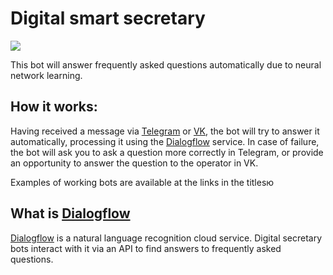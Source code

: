 # Digital smart secretary

![](https://psv4.userapi.com/c240331/u328907/docs/d48/fb2292df8f5d/secretary_tg_demo.gif?extra=kBiH-uR6-L7BvIZrDYC8OF5df9lKSgV6Bu20GV7H_s2tUJkz3boUYfC2azdw2z2o2AGPQlMqZCT2Fa4I2z7IJHN2qoRpZKsfWc_JYOjBgAcmiyTUlJZDxaJyT7CuoTy4qmdygrw_o2JtoMb0Sg)

This bot will answer frequently asked questions automatically due to neural network learning.
 
## How it works:

Having received a message via [Telegram](https://t.me/SmartSecretaryBot) or [VK](https://vk.com/im?media=&sel=-213965547), the bot will try to answer it automatically, processing it using the [Dialogflow](https://dialogflow.cloud.google.com/) service. In case of failure, the bot will ask you to ask a question more correctly in Telegram, or provide an opportunity to answer the question to the operator in VK.

Examples of working bots are available at the links in the titlesю

## What is [Dialogflow](https://dialogflow.cloud.google.com/)

[Dialogflow](https://dialogflow.cloud.google.com/) is a natural language recognition cloud service. Digital secretary bots interact with it via an API to find answers to frequently asked questions.